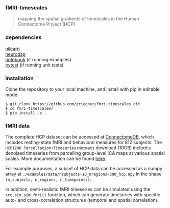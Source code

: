 ### fMRI-timescales
> mapping the spatial gradients of timescales in the Human Connectome Project (HCP)

### dependencies
[nilearn](https://github.com/nilearn/nilearn)  
[neurodsp](https://github.com/neurodsp-tools/neurodsp)  
[notebook](https://github.com/jupyter/notebook) (if running examples)  
[pytest](https://github.com/pytest-dev/pytest/) (if running unit tests)  

### installation
Clone the repository to your local machine, and install with pip in editable mode:  

`$ git clone https://github.com/griegner/fmri-timescales.git`  
`$ cd fmri-timescales/`  
`$ pip install -e .`  

### fMRI data
The complete HCP dataset can be accessed at [ConnectomeDB](https://db.humanconnectome.org/app/template/Login.vm;jsessionid=07FB635B78590A7214F2DB247B57D052), which includes resting-state fMRI and behavioral measures for 812 subjects. The `HCP1200 Parcellation+Timeseries+Netmats` download (10GB) includes denoised timeseries from parcelling group-level ICA maps at various spatial scales. More documentation can be found [here](https://www.humanconnectome.org/storage/app/media/documentation/s1200/HCP1200-DenseConnectome+PTN+Appendix-July2017.pdf).  

For example purposes, a subset of HCP data can be accessed as a numpy array at `./examples/data/nsubjects-10_nregions-300_hcp.npy` in the shape `(n_subjects, n_regions, n_timepoints)`.  

In addition, semi-realistic fMRI timeseries can be simulated using the `src.sim.sim_fmri()` function, which can generate timeseries with specific auto- and cross-correlation structures (temporal and spatial correlation). 
